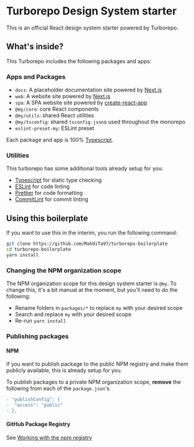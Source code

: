 # Turborepo Design System starter

This is an official React design system starter powered by Turborepo.

## What's inside?

This Turborepo includes the following packages and apps:

### Apps and Packages

- `docs`: A placeholder documentation site powered by [Next.js](https://nextjs.org)
- `web`: A website site powered by [Next.js](https://nextjs.org)
- `spa`: A SPA website site powered by [create-react-app](https://create-react-app.dev/)
- `@my/core`: core React components
- `@my/utils`: shared React utilities
- `@my/tsconfig`: shared `tsconfig.json`s used throughout the monorepo
- `eslint-preset-my`: ESLint preset

Each package and app is 100% [Typescript](https://www.typescriptlang.org/).

### Utilities

This turborepo has some additional tools already setup for you:

- [Typescript](https://www.typescriptlang.org/) for static type checking
- [ESLint](https://eslint.org/) for code linting
- [Prettier](https://prettier.io) for code formatting
- [CommitLint](https://commitlint.js.org/#/) for commit linting

## Using this boilerplate

If you want to use this in the interim, you run the following command:

```sh
git clone https://github.com/MahdiTa97/turborepo-boilerplate
cd turborepo-boilerplate
yarn install
```

### Changing the NPM organization scope

The NPM organization scope for this design system starter is `@my`. To change this, it's a bit manual at the moment, but you'll need to do the following:

- Rename folders in `packages/*` to replace `my` with your desired scope
- Search and replace `my` with your desired scope
- Re-run `yarn install`

### Publishing packages

#### NPM

If you want to publish package to the public NPM registry and make them publicly available, this is already setup for you.

To publish packages to a private NPM organization scope, **remove** the following from each of the `package.json`'s

```diff
- "publishConfig": {
-  "access": "public"
- },
```

#### GitHub Package Registry

See [Working with the npm registry](https://docs.github.com/en/packages/working-with-a-github-packages-registry/working-with-the-npm-registry#publishing-a-package-using-publishconfig-in-the-packagejson-file)
